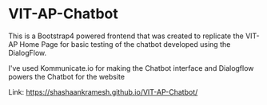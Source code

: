 # VIT-AP-Chatbot

This is a Bootstrap4 powered frontend that was created to replicate the VIT-AP Home Page for basic testing of the chatbot developed using the DialogFlow. 

I've used Kommunicate.io for making the Chatbot interface and Dialogflow powers the Chatbot for the website


Link: https://shashaankramesh.github.io/VIT-AP-Chatbot/
